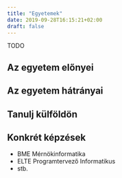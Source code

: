 ```yaml
---
title: "Egyetemek"
date: 2019-09-28T16:15:21+02:00
draft: false
---
```


TODO

Az egyetem előnyei
---

Az egyetem hátrányai
---

Tanulj külföldön
---

Konkrét képzések
---

- BME Mérnökinformatika
- ELTE Programtervező Informatikus
- stb.
